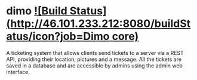 # dimo [![Build Status](http://46.101.233.212:8080/buildStatus/icon?job=Dimo core)](http://46.101.233.212:8080/job/Dimo%20core/)
A ticketing system that allows clients send tickets to a server via a REST API, providing their location, pictures and a message.
All the tickets are saved in a database and are accessible by admins using the admin web interface.